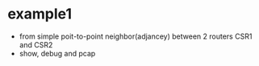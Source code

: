 # example1

* from simple poit-to-point neighbor(adjancey) between 2 routers CSR1 and CSR2
* show, debug and pcap
